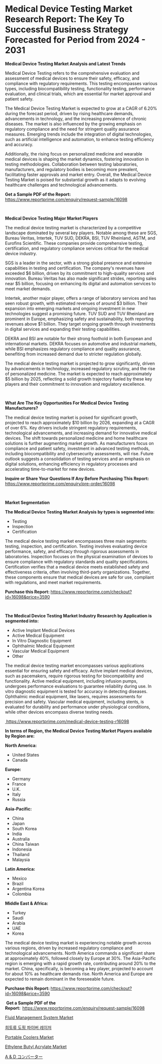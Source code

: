 <p><h1>Medical Device Testing Market Research Report: The Key To Successful Business Strategy Forecasted for Period from 2024 - 2031</h1></p><p><strong>Medical Device Testing Market Analysis and Latest Trends</strong></p>
<p><p>Medical Device Testing refers to the comprehensive evaluation and assessment of medical devices to ensure their safety, efficacy, and compliance with regulatory requirements. This testing encompasses various types, including biocompatibility testing, functionality testing, performance evaluation, and clinical trials, which are essential for market approval and patient safety.</p><p>The Medical Device Testing Market is expected to grow at a CAGR of 6.20% during the forecast period, driven by rising healthcare demands, advancements in technology, and the increasing prevalence of chronic diseases. The market is also influenced by the growing emphasis on regulatory compliance and the need for stringent quality assurance measures. Emerging trends include the integration of digital technologies, such as artificial intelligence and automation, to enhance testing efficiency and accuracy. </p><p>Additionally, the rising focus on personalized medicine and wearable medical devices is shaping the market dynamics, fostering innovation in testing methodologies. Collaboration between testing laboratories, manufacturers, and regulatory bodies is becoming more prevalent, facilitating faster approvals and market entry. Overall, the Medical Device Testing Market is poised for substantial growth as it adapts to evolving healthcare challenges and technological advancements.</p></p>
<p><strong>Get a Sample PDF of the Report:&nbsp;</strong> <a href="https://www.reportprime.com/enquiry/request-sample/16098">https://www.reportprime.com/enquiry/request-sample/16098</a></p>
<p>&nbsp;</p>
<p><strong>Medical Device Testing Major Market Players</strong></p>
<p><p>The medical device testing market is characterized by a competitive landscape dominated by several key players. Notable among these are SGS, Bureau Veritas, Intertek, TUV SUD, DEKRA, BSI, TUV Rheinland, ASTM, and Eurofins Scientific. These companies provide comprehensive testing, certification, and regulatory compliance services critical for the medical device industry.</p><p>SGS is a leader in the sector, with a strong global presence and extensive capabilities in testing and certification. The company's revenues have exceeded $6 billion, driven by its commitment to high-quality services and innovation. Bureau Veritas has also made significant strides, reporting sales near $5 billion, focusing on enhancing its digital and automation services to meet market demands.</p><p>Intertek, another major player, offers a range of laboratory services and has seen robust growth, with estimated revenues of around $3 billion. Their expansion into emerging markets and ongoing investment in new technologies suggest a promising future. TUV SUD and TUV Rheinland are prominent in Europe, emphasizing safety and sustainability, both reporting revenues above $1 billion. They target ongoing growth through investments in digital services and expanding their testing capabilities.</p><p>DEKRA and BSI are notable for their strong foothold in both European and international markets. DEKRA focuses on automotive and industrial markets, while BSI emphasizes regulatory compliance and quality assurance, benefiting from increased demand due to stricter regulation globally.</p><p>The medical device testing market is projected to grow significantly, driven by advancements in technology, increased regulatory scrutiny, and the rise of personalized medicine. The market is expected to reach approximately $5 billion by 2025, reflecting a solid growth trajectory fueled by these key players and their commitment to innovation and regulatory excellence.</p></p>
<p>&nbsp;</p>
<p><strong>What Are The Key Opportunities For Medical Device Testing Manufacturers?</strong></p>
<p><p>The medical device testing market is poised for significant growth, projected to reach approximately $10 billion by 2026, expanding at a CAGR of over 6%. Key drivers include stringent regulatory requirements, technological advancements, and increasing demand for innovative medical devices. The shift towards personalized medicine and home healthcare solutions is further augmenting market growth. As manufacturers focus on compliance and patient safety, investment in advanced testing methods, including biocompatibility and cybersecurity assessments, will rise. Future outlook suggests a consolidation of testing services and an emphasis on digital solutions, enhancing efficiency in regulatory processes and accelerating time-to-market for new devices.</p></p>
<p><strong>Inquire or Share Your Questions If Any Before Purchasing This Report:</strong> <a href="https://www.reportprime.com/enquiry/pre-order/16098">https://www.reportprime.com/enquiry/pre-order/16098</a></p>
<p>&nbsp;</p>
<p><strong>Market Segmentation</strong></p>
<p><strong>The Medical Device Testing Market Analysis by types is segmented into:</strong></p>
<p><ul><li>Testing</li><li>Inspection</li><li>Certification</li></ul></p>
<p><p>The medical device testing market encompasses three main segments: testing, inspection, and certification. Testing involves evaluating device performance, safety, and efficacy through rigorous assessments in laboratories. Inspection focuses on the physical examination of devices to ensure compliance with regulatory standards and quality specifications. Certification verifies that a medical device meets established safety and effectiveness criteria, often involving third-party organizations. Together, these components ensure that medical devices are safe for use, compliant with regulations, and meet market requirements.</p></p>
<p><strong>Purchase this Report:&nbsp;</strong><a href="https://www.reportprime.com/checkout?id=16098&price=3590">https://www.reportprime.com/checkout?id=16098&price=3590</a></p>
<p>&nbsp;</p>
<p><strong>The Medical Device Testing Market Industry Research by Application is segmented into:</strong></p>
<p><ul><li>Active Implant Medical Devices</li><li>Active Medical Equipment</li><li>In Vitro Diagnostic Equipment</li><li>Ophthalmic Medical Equipment</li><li>Vascular Medical Equipment</li><li>Other</li></ul></p>
<p><p>The medical device testing market encompasses various applications essential for ensuring safety and efficacy. Active implant medical devices, such as pacemakers, require rigorous testing for biocompatibility and functionality. Active medical equipment, including infusion pumps, undergoes performance evaluations to guarantee reliability during use. In vitro diagnostic equipment is tested for accuracy in detecting diseases. Ophthalmic medical equipment, like lasers, requires assessments for precision and safety. Vascular medical equipment, including stents, is evaluated for durability and performance under physiological conditions, while other devices encompass diverse testing needs.</p></p>
<p><a href="https://www.reportprime.com/medical-device-testing-r16098">&nbsp;https://www.reportprime.com/medical-device-testing-r16098</a></p>
<p><strong>In terms of Region, the Medical Device Testing Market Players available by Region are:</strong></p>
<p>
    <p> <strong> North America: </strong>
        <ul>
            <li>United States</li>
            <li>Canada</li>
        </ul>
        </p> 
    <p> <strong> Europe: </strong>
        <ul>
            <li>Germany</li>
            <li>France</li>
            <li>U.K.</li>
            <li>Italy</li>
            <li>Russia</li>
        </ul>
        </p> 
    <p> <strong> Asia-Pacific: </strong>
        <ul>
            <li>China</li>
            <li>Japan</li>
            <li>South Korea</li>
            <li>India</li>
            <li>Australia</li>
            <li>China Taiwan</li>
            <li>Indonesia</li>
            <li>Thailand</li>
            <li>Malaysia</li>
        </ul>
        </p> 
    <p> <strong> Latin America: </strong>
        <ul>
            <li>Mexico</li>
            <li>Brazil</li>
            <li>Argentina Korea</li>
            <li>Colombia</li>
        </ul>
        </p> 
    <p> <strong> Middle East & Africa: </strong>
        <ul>
            <li>Turkey</li>
            <li>Saudi</li>
            <li>Arabia</li>
            <li>UAE</li>
            <li>Korea</li>
        </ul>
    </p>
    </p>
<p><p>The medical device testing market is experiencing notable growth across various regions, driven by increased regulatory compliance and technological advancements. North America commands a significant share at approximately 40%, followed closely by Europe at 30%. The Asia-Pacific region is emerging with a rapid growth rate, contributing around 20% to the market. China, specifically, is becoming a key player, projected to account for about 10% as healthcare demands rise. North America and Europe are expected to remain dominant in the foreseeable future.</p></p>
<p><strong>Purchase this Report: </strong><a href="https://www.reportprime.com/checkout?id=16098&price=3590">https://www.reportprime.com/checkout?id=16098&price=3590</a></p>
<p>&nbsp;<strong>Get a Sample PDF of the Report:&nbsp;&nbsp;</strong><a href="https://www.reportprime.com/enquiry/request-sample/16098">https://www.reportprime.com/enquiry/request-sample/16098</a></p>
<p><strong></strong></p>
<p><p><a href="https://issuu.com/reportprime-2/docs/fluid-management-system-market-size_f6bcf0205d2511">Fluid Management System Market</a></p><p><a href="https://medium.com/@waynewood21/rare-earth-doped-fiber-laser-market-%EC%9D%98-%EA%B8%80%EB%A1%9C%EB%B2%8C-%EC%8B%9C%EC%9E%A5-%EA%B0%9C%EC%9A%94%EB%8A%94-%EC%A0%84-%EC%84%B8%EA%B3%84-%EB%B0%8F-%EC%A3%BC%EC%9A%94-%EC%8B%9C%EC%9E%A5%EC%9D%98-%EC%82%B0%EC%97%85%EC%97%90-%EC%98%81%ED%96%A5%EC%9D%84-%EB%AF%B8%EC%B9%98%EB%8A%94-%EC%A3%BC%EC%9A%94-%ED%8A%B8%EB%A0%8C%EB%93%9C%EC%97%90-%EB%8C%80%ED%95%9C-%EB%8F%85%ED%8A%B9%ED%95%9C-%EA%B4%80%EC%A0%90%EC%9D%84-f3b67a07b17c">희토류 도핑 파이버 레이저</a></p><p><a href="https://www.linkedin.com/pulse/portable-coolers-market-share-new-trends-analysis-its-type-application-rrhxc?trackingId=YLy0rEL8TkCroqKm5HKsWw%3D%3D">Portable Coolers Market</a></p><p><a href="https://medium.com/@samirmayert46/the-global-ethylene-butyl-acrylate-market-is-projected-to-experience-an-annual-growth-rate-of-8-7-a71865def0d2">Ethylene Butyl Acrylate Market</a></p><p><a href="https://medium.com/@bulahhamill83/a-d%E3%82%B3%E3%83%B3%E3%83%90%E3%83%BC%E3%82%BF%E5%B8%82%E5%A0%B4%E4%BA%88%E6%B8%AC-%E5%B8%82%E5%A0%B4%E5%8B%95%E5%90%91%E3%81%8A%E3%82%88%E3%81%B3%E5%BD%B1%E9%9F%BF%E5%88%86%E6%9E%90-2024-2031-184a60383b2e?postPublishedType=initial">A & D コンバーター</a></p></p>